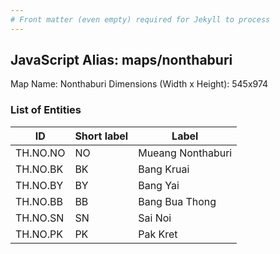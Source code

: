 ```yaml
---
# Front matter (even empty) required for Jekyll to process
---
```


## JavaScript Alias: maps/nonthaburi

Map Name: Nonthaburi
Dimensions (Width x Height): 545x974

### List of Entities

| ID       | Short label | Label             |
| -------- | ----------- | ----------------- |
| TH.NO.NO | NO          | Mueang Nonthaburi |
| TH.NO.BK | BK          | Bang Kruai        |
| TH.NO.BY | BY          | Bang Yai          |
| TH.NO.BB | BB          | Bang Bua Thong    |
| TH.NO.SN | SN          | Sai Noi           |
| TH.NO.PK | PK          | Pak Kret          |
